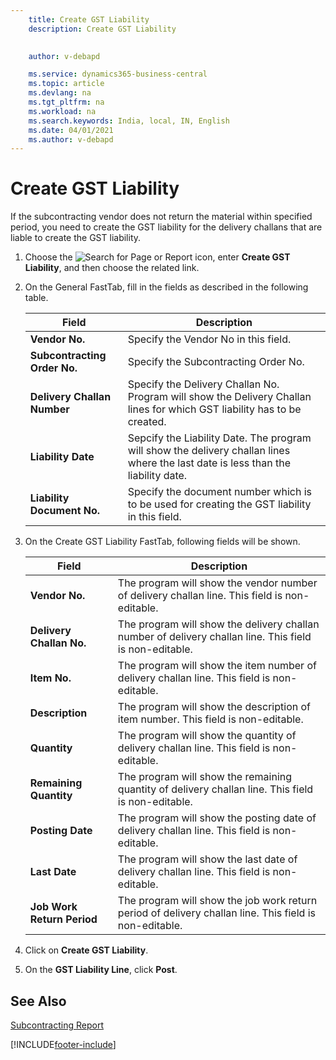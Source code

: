 ```yaml
---
    title: Create GST Liability
    description: Create GST Liability

    
    author: v-debapd

    ms.service: dynamics365-business-central
    ms.topic: article
    ms.devlang: na
    ms.tgt_pltfrm: na
    ms.workload: na
    ms.search.keywords: India, local, IN, English
    ms.date: 04/01/2021
    ms.author: v-debapd
---
```


# Create GST Liability


If the subcontracting vendor does not return the material within specified period, you need to create the GST liability for the delivery challans that are liable to create the GST liability.

1. Choose the ![Search for Page or Report](image/search_small.png "Search for Page or Report icon") icon, enter **Create GST Liability**, and then choose the related link. 
2. On the General FastTab, fill in the fields as described in the following table.
  
    |Field|Description| 
    |---------------------------------|---------------------------------------|  
    |**Vendor No.**|Specify the Vendor No in this field.|
    |**Subcontracting Order No.**|Specify the Subcontracting Order No.|
    |**Delivery Challan Number**|Specify the Delivery Challan No. Program will show the Delivery Challan lines for which GST liability has to be created.|
    |**Liability Date**|Sepcify the Liability Date. The program will show the delivery challan lines where the last date is less than the liability date.|
    |**Liability Document No.**|Specify the document number which is to be used for creating the GST liability in this field.|

3. On the Create GST Liability FastTab, following fields will be shown.

    |Field|Description| 
    |---------------------------------|---------------------------------------|  
    |**Vendor No.**|The program will show the vendor number of delivery challan line. This field is non-editable.|
    |**Delivery Challan No.**|The program will show the delivery challan number of delivery challan line. This field is non-editable.|
    |**Item No.**|The program will show the item number of delivery challan line. This field is non-editable.|
    |**Description**|The program will show the description of item number. This field is non-editable.|
    |**Quantity**|The program will show the quantity of delivery challan line. This field is non-editable.|
    |**Remaining Quantity**|The program will show the remaining quantity of delivery challan line. This field is non-editable.|
    |**Posting Date**|The program will show the posting date of delivery challan line. This field is non-editable.|
    |**Last Date**|The program will show the last date of delivery challan line. This field is non-editable.|
    |**Job Work Return Period**|The program will show the job work return period of delivery challan line. This field is non-editable.|

4.	Click on **Create GST Liability**.
5.	On the **GST Liability Line**, click **Post**.





## See Also 
[Subcontracting Report](Subcontracting-Reports.md)




[!INCLUDE[footer-include](../../includes/footer-banner.md)]